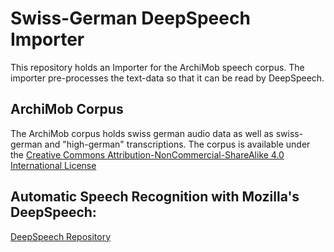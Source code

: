 # Swiss-German DeepSpeech Importer

This repository holds an Importer for the ArchiMob speech corpus. 
The importer pre-processes the text-data so that it can be read by DeepSpeech. 

## ArchiMob Corpus

The ArchiMob corpus holds swiss german audio data as well as swiss-german and "high-german" transcriptions. 
The corpus is available under the <a href='https://creativecommons.org/licenses/by-nc-sa/4.0/'>Creative Commons Attribution-NonCommercial-ShareAlike 4.0 International License</a>


## Automatic Speech Recognition with Mozilla's DeepSpeech: 

<a href='https://github.com/mozilla/DeepSpeech'> DeepSpeech Repository </a>


